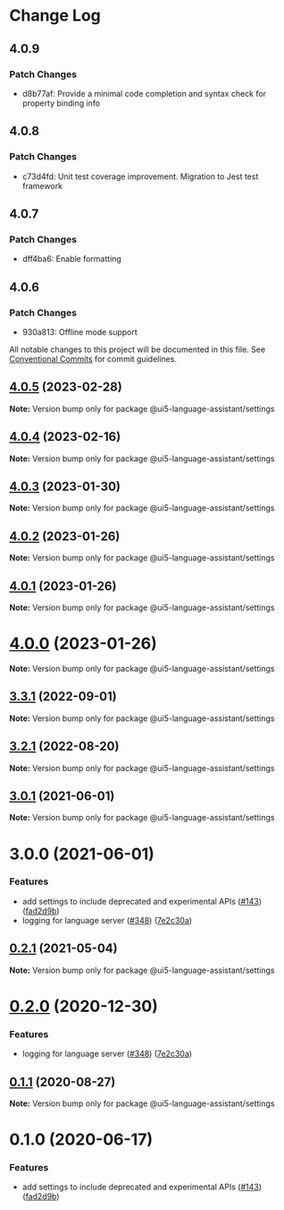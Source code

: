 # Change Log

## 4.0.9

### Patch Changes

- d8b77af: Provide a minimal code completion and syntax check for property binding info

## 4.0.8

### Patch Changes

- c73d4fd: Unit test coverage improvement. Migration to Jest test framework

## 4.0.7

### Patch Changes

- dff4ba6: Enable formatting

## 4.0.6

### Patch Changes

- 930a813: Offline mode support

All notable changes to this project will be documented in this file.
See [Conventional Commits](https://conventionalcommits.org) for commit guidelines.

## [4.0.5](https://github.com/sap/ui5-language-assistant/compare/v4.0.4...v4.0.5) (2023-02-28)

**Note:** Version bump only for package @ui5-language-assistant/settings

## [4.0.4](https://github.com/sap/ui5-language-assistant/compare/v4.0.3...v4.0.4) (2023-02-16)

**Note:** Version bump only for package @ui5-language-assistant/settings

## [4.0.3](https://github.com/sap/ui5-language-assistant/compare/v4.0.2...v4.0.3) (2023-01-30)

**Note:** Version bump only for package @ui5-language-assistant/settings

## [4.0.2](https://github.com/sap/ui5-language-assistant/compare/v4.0.1...v4.0.2) (2023-01-26)

**Note:** Version bump only for package @ui5-language-assistant/settings

## [4.0.1](https://github.com/sap/ui5-language-assistant/compare/v4.0.0...v4.0.1) (2023-01-26)

**Note:** Version bump only for package @ui5-language-assistant/settings

# [4.0.0](https://github.com/sap/ui5-language-assistant/compare/v3.3.1...v4.0.0) (2023-01-26)

**Note:** Version bump only for package @ui5-language-assistant/settings

## [3.3.1](https://github.com/sap/ui5-language-assistant/compare/v3.3.0...v3.3.1) (2022-09-01)

**Note:** Version bump only for package @ui5-language-assistant/settings

## [3.2.1](https://github.com/sap/ui5-language-assistant/compare/v3.2.0...v3.2.1) (2022-08-20)

**Note:** Version bump only for package @ui5-language-assistant/settings

## [3.0.1](https://github.com/sap/ui5-language-assistant/compare/v3.0.0...v3.0.1) (2021-06-01)

**Note:** Version bump only for package @ui5-language-assistant/settings

# 3.0.0 (2021-06-01)

### Features

- add settings to include deprecated and experimental APIs ([#143](https://github.com/sap/ui5-language-assistant/issues/143)) ([fad2d9b](https://github.com/sap/ui5-language-assistant/commit/fad2d9b0c998fa2a1f3d8d4cd7ba8e997d24d30b))
- logging for language server ([#348](https://github.com/sap/ui5-language-assistant/issues/348)) ([7e2c30a](https://github.com/sap/ui5-language-assistant/commit/7e2c30a86cef9b239856dbef6df0f8785a210fc1))

## [0.2.1](https://github.com/sap/ui5-language-assistant/compare/@ui5-language-assistant/settings@0.2.0...@ui5-language-assistant/settings@0.2.1) (2021-05-04)

**Note:** Version bump only for package @ui5-language-assistant/settings

# [0.2.0](https://github.com/sap/ui5-language-assistant/compare/@ui5-language-assistant/settings@0.1.1...@ui5-language-assistant/settings@0.2.0) (2020-12-30)

### Features

- logging for language server ([#348](https://github.com/sap/ui5-language-assistant/issues/348)) ([7e2c30a](https://github.com/sap/ui5-language-assistant/commit/7e2c30a86cef9b239856dbef6df0f8785a210fc1))

## [0.1.1](https://github.com/sap/ui5-language-assistant/compare/@ui5-language-assistant/settings@0.1.0...@ui5-language-assistant/settings@0.1.1) (2020-08-27)

**Note:** Version bump only for package @ui5-language-assistant/settings

# 0.1.0 (2020-06-17)

### Features

- add settings to include deprecated and experimental APIs ([#143](https://github.com/sap/ui5-language-assistant/issues/143)) ([fad2d9b](https://github.com/sap/ui5-language-assistant/commit/fad2d9b0c998fa2a1f3d8d4cd7ba8e997d24d30b))
